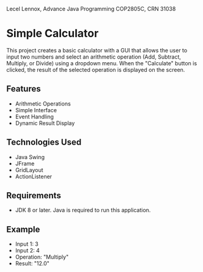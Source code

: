 Lecel Lennox, Advance Java Programming COP2805C, CRN 31038

# Simple Calculator
This project creates a basic calculator with a GUI that allows the user to input two numbers and select an arithmetic operation (Add, Subtract, Multiply, or Divide) using a dropdown menu. When the "Calculate" button is clicked, the result of the selected operation is displayed on the screen.

## Features
- Arithmetic Operations
- Simple Interface 
- Event Handling
- Dynamic Result Display

## Technologies Used
- Java Swing 
- JFrame
- GridLayout
- ActionListener

## Requirements
- JDK 8 or later. Java is required to run this application.

## Example
- Input 1: 3
- Input 2: 4
- Operation: "Multiply"
- Result: "12.0"
